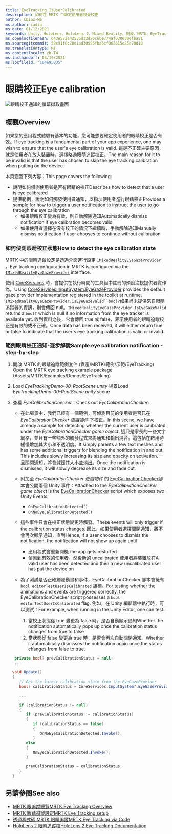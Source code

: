 ```yaml
---
title: EyeTracking_IsUserCalibrated
description: 如何在 MRTK 中設定使用者視覺校正
author: CDiaz-MS
ms.author: cadia
ms.date: 01/12/2021
keywords: Unity、HoloLens、HoloLens 2、Mixed Reality、開發、MRTK、EyeTracking、校正、
ms.openlocfilehash: 643e572a42536d32d26c6be774af038650efba91
ms.sourcegitcommit: 59c91f8c70d1ad30995fba6cf862615e25e78d10
ms.translationtype: MT
ms.contentlocale: zh-TW
ms.lasthandoff: 03/19/2021
ms.locfileid: "104695835"
---
```

# <a name="eye-calibration"></a><span data-ttu-id="4ea08-104">眼睛校正</span><span class="sxs-lookup"><span data-stu-id="4ea08-104">Eye calibration</span></span>

![眼睛校正通知的螢幕擷取畫面](../images/eye-tracking/mrtk_et_calibration_notification_example.jpg)

## <a name="overview"></a><span data-ttu-id="4ea08-106">概觀</span><span class="sxs-lookup"><span data-stu-id="4ea08-106">Overview</span></span>

<span data-ttu-id="4ea08-107">如果您的應用程式體驗有基本的功能，您可能想要確定使用者的眼睛校正是否有效。</span><span class="sxs-lookup"><span data-stu-id="4ea08-107">If eye tracking is a fundamental part of your app experience, one may wish to ensure that the user's eye calibration is valid.</span></span>
<span data-ttu-id="4ea08-108">這是不正確主要原因，就是使用者在放入裝置時，選擇略過眼睛追蹤校正。</span><span class="sxs-lookup"><span data-stu-id="4ea08-108">The main reason for it to be invalid is that the user has chosen to skip the eye tracking calibration when putting on the device.</span></span>

<span data-ttu-id="4ea08-109">本頁涵蓋下列內容：</span><span class="sxs-lookup"><span data-stu-id="4ea08-109">This page covers the following:</span></span>

- <span data-ttu-id="4ea08-110">說明如何偵測使用者是否有眼睛的校正</span><span class="sxs-lookup"><span data-stu-id="4ea08-110">Describes how to detect that a user is eye calibrated</span></span>
- <span data-ttu-id="4ea08-111">提供範例，說明如何觸發使用者通知，以指示使用者進行眼睛校正</span><span class="sxs-lookup"><span data-stu-id="4ea08-111">Provides a sample for how to trigger a user notification to instruct the user to go through the eye calibration</span></span>
  - <span data-ttu-id="4ea08-112">如果眼睛校正變為有效，則自動解除通知</span><span class="sxs-lookup"><span data-stu-id="4ea08-112">Automatically dismiss notification if eye calibration becomes valid</span></span>
  - <span data-ttu-id="4ea08-113">如果使用者選擇在沒有校正的情況下繼續時，手動解除通知</span><span class="sxs-lookup"><span data-stu-id="4ea08-113">Manually dismiss notification if user chooses to continue without calibration</span></span>

### <a name="how-to-detect-the-eye-calibration-state"></a><span data-ttu-id="4ea08-114">如何偵測眼睛校正狀態</span><span class="sxs-lookup"><span data-stu-id="4ea08-114">How to detect the eye calibration state</span></span>

<span data-ttu-id="4ea08-115">MRTK 中的眼睛追蹤設定是透過介面進行設定 [`IMixedRealityEyeGazeProvider`](xref:Microsoft.MixedReality.Toolkit.Input.IMixedRealityEyeGazeProvider) 。</span><span class="sxs-lookup"><span data-stu-id="4ea08-115">Eye tracking configuration in MRTK is configured via the [`IMixedRealityEyeGazeProvider`](xref:Microsoft.MixedReality.Toolkit.Input.IMixedRealityEyeGazeProvider) interface.</span></span>

<span data-ttu-id="4ea08-116">使用 [CoreServices](EyeTracking_EyeGazeProvider.md) 時，會提供在執行時間的工具組中註冊的預設注視提供者實作為。</span><span class="sxs-lookup"><span data-stu-id="4ea08-116">Using [CoreServices.InputSystem.EyeGazeProvider](EyeTracking_EyeGazeProvider.md) provides the default gaze provider implementation registered in the toolkit at runtime.</span></span> <span data-ttu-id="4ea08-117">`IMixedRealityEyeGazeProvider.IsEyeGazeValid``bool?`如果尚未提供來自眼睛追蹤器的資訊，則會傳回 null。</span><span class="sxs-lookup"><span data-stu-id="4ea08-117">`IMixedRealityEyeGazeProvider.IsEyeGazeValid` returns a `bool?` which is null if no information from the eye tracker is available yet.</span></span>
<span data-ttu-id="4ea08-118">收到資料之後，它會傳回 true 或 false，表示使用者的眼睛追蹤校正是有效的或不正確。</span><span class="sxs-lookup"><span data-stu-id="4ea08-118">Once data has been received, it will either return true or false to indicate that the user's eye tracking calibration is valid or invalid.</span></span>

### <a name="sample-eye-calibration-notification---step-by-step"></a><span data-ttu-id="4ea08-119">範例眼睛校正通知-逐步解說</span><span class="sxs-lookup"><span data-stu-id="4ea08-119">Sample eye calibration notification - step-by-step</span></span>

1. <span data-ttu-id="4ea08-120">開啟 MRTK 的眼睛追蹤範例套件 (資產/MRTK/範例/示範/EyeTracking) </span><span class="sxs-lookup"><span data-stu-id="4ea08-120">Open the MRTK eye tracking example package (Assets/MRTK/Examples/Demos/EyeTracking)</span></span>

2. <span data-ttu-id="4ea08-121">Load _EyeTrackingDemo-00-RootScene unity_ 場景</span><span class="sxs-lookup"><span data-stu-id="4ea08-121">Load _EyeTrackingDemo-00-RootScene.unity_ scene</span></span>

3. <span data-ttu-id="4ea08-122">查看 _EyeCalibrationChecker_：</span><span class="sxs-lookup"><span data-stu-id="4ea08-122">Check out _EyeCalibrationChecker_:</span></span>
   - <span data-ttu-id="4ea08-123">在此場景中，我們已經有一個範例，可偵測目前的使用者是否已在 *_EyeCalibrationChecker_ 遊戲物件* 下校正。</span><span class="sxs-lookup"><span data-stu-id="4ea08-123">In this scene, we have already a sample for detecting whether the current user is calibrated under the *_EyeCalibrationChecker_ game object*.</span></span>
<span data-ttu-id="4ea08-124">這只是家長的一些文字網格，並且有一些額外的觸發程式來將通知和輸出混合。這包括在啟用時緩慢增加其大小和不透明度。</span><span class="sxs-lookup"><span data-stu-id="4ea08-124">It simply parents a few text meshes and has some additional triggers for blending the notification in and out. This includes slowly increasing its size and opacity on activation.</span></span>
<span data-ttu-id="4ea08-125">一旦關閉通知，將會減緩其大小並淡出。</span><span class="sxs-lookup"><span data-stu-id="4ea08-125">Once the notification is dismissed, it will slowly decrease its size and fade out.</span></span>

   - <span data-ttu-id="4ea08-126">附加至 *_EyeCalibrationChecker_ 遊戲物件* 的 [EyeCalibrationChecker](xref:Microsoft.MixedReality.Toolkit.Examples.Demos.EyeTracking.EyeCalibrationChecker)腳本會公開兩個 Unity 事件：</span><span class="sxs-lookup"><span data-stu-id="4ea08-126">Attached to the *_EyeCalibrationChecker_ game object* is the [EyeCalibrationChecker](xref:Microsoft.MixedReality.Toolkit.Examples.Demos.EyeTracking.EyeCalibrationChecker) script which exposes two Unity Events:</span></span>
      - `OnEyeCalibrationDetected()`
      - `OnNoEyeCalibrationDetected()`

   - <span data-ttu-id="4ea08-127">這些事件只會在校正狀態變更時觸發。</span><span class="sxs-lookup"><span data-stu-id="4ea08-127">These events will only trigger if the calibration status changes.</span></span> <span data-ttu-id="4ea08-128">因此，如果使用者選擇關閉通知，將不會再次顯示通知，直到</span><span class="sxs-lookup"><span data-stu-id="4ea08-128">Hence, if a user chooses to dismiss the notification, the notification will not show up again until</span></span>
      - <span data-ttu-id="4ea08-129">應用程式會重新開機</span><span class="sxs-lookup"><span data-stu-id="4ea08-129">The app gets restarted</span></span>
      - <span data-ttu-id="4ea08-130">偵測到有效的使用者，然後新的 uncalibrated 使用者將裝置放在</span><span class="sxs-lookup"><span data-stu-id="4ea08-130">A valid user has been detected and then a new uncalibrated user has put the device on</span></span>

   - <span data-ttu-id="4ea08-131">為了測試是否正確觸發動畫和事件，EyeCalibrationChecker 腳本會擁有 `bool editorTestUserIsCalibrated` 旗標。</span><span class="sxs-lookup"><span data-stu-id="4ea08-131">For testing whether the animations and events are triggered correctly, the EyeCalibrationChecker script possesses a `bool editorTestUserIsCalibrated` flag.</span></span> <span data-ttu-id="4ea08-132">例如，在 Unity 編輯器中執行時，可以測試：</span><span class="sxs-lookup"><span data-stu-id="4ea08-132">For example, when running in the Unity Editor, one can test:</span></span>
      1. <span data-ttu-id="4ea08-133">當校正狀態從 true 變更為 false 時，是否自動顯示通知</span><span class="sxs-lookup"><span data-stu-id="4ea08-133">Whether the notification automatically pops up once the calibration status changes from true to false</span></span>
      1. <span data-ttu-id="4ea08-134">當狀態從 false 變更為 true 時，是否會再次自動關閉通知。</span><span class="sxs-lookup"><span data-stu-id="4ea08-134">Whether it automatically dismisses the notification again once the status changes from false to true.</span></span>

```c#
    private bool? prevCalibrationStatus = null;
    ...

   void Update()
   {
      // Get the latest calibration state from the EyeGazeProvider
      bool? calibrationStatus = CoreServices.InputSystem?.EyeGazeProvider?.IsEyeCalibrationValid;

      ...

      if (calibrationStatus != null)
      {
         if (prevCalibrationStatus != calibrationStatus)
         {
            if (calibrationStatus == false)
            {
               OnNoEyeCalibrationDetected.Invoke();
            }
         else
         {
            OnEyeCalibrationDetected.Invoke();
         }

         prevCalibrationStatus = calibrationStatus;
      }
   }
```

## <a name="see-also"></a><span data-ttu-id="4ea08-135">另請參閱</span><span class="sxs-lookup"><span data-stu-id="4ea08-135">See also</span></span>

- [<span data-ttu-id="4ea08-136">MRTK 眼追蹤總覽</span><span class="sxs-lookup"><span data-stu-id="4ea08-136">MRTK Eye Tracking Overview</span></span>](EyeTracking_Main.md)
- [<span data-ttu-id="4ea08-137">MRTK 眼睛追蹤設定</span><span class="sxs-lookup"><span data-stu-id="4ea08-137">MRTK Eye Tracking setup</span></span>](EyeTracking_BasicSetup.md)
- [<span data-ttu-id="4ea08-138">透過程式碼 MRTK 眼睛追蹤</span><span class="sxs-lookup"><span data-stu-id="4ea08-138">MRTK Eye Tracking via Code</span></span>](EyeTracking_EyeGazeProvider.md)
- [<span data-ttu-id="4ea08-139">HoloLens 2 眼睛追蹤檔</span><span class="sxs-lookup"><span data-stu-id="4ea08-139">HoloLens 2 Eye Tracking Documentation</span></span>](https://docs.microsoft.com/windows/mixed-reality/eye-tracking)
